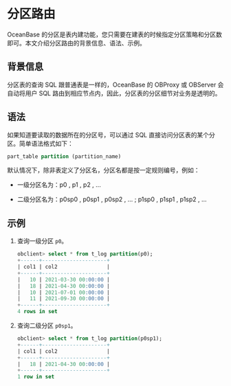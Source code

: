 # 分区路由

OceanBase 的分区是表内建功能，您只需要在建表的时候指定分区策略和分区数即可。本文介绍分区路由的背景信息、语法、示例。

## 背景信息

分区表的查询 SQL 跟普通表是一样的，OceanBase 的 OBProxy 或 OBServer 会自动将用户 SQL 路由到相应节点内，因此，分区表的分区细节对业务是透明的。

## 语法

如果知道要读取的数据所在的分区号，可以通过 SQL 直接访问分区表的某个分区。简单语法格式如下：

```sql
part_table partition (partition_name)
```

默认情况下，除非表定义了分区名，分区名都是按一定规则编号，例如：

* 一级分区名为：p0 , p1 , p2 , ...

* 二级分区名为：p0sp0 , p0sp1 , p0sp2 , ... ; p1sp0 , p1sp1 , p1sp2 , ...

## 示例

1. 查询一级分区 `p0`。

   ```sql
   obclient> select * from t_log partition(p0);
   +------+---------------------+
   | col1 | col2                |
   +------+---------------------+
   |   10 | 2021-03-30 00:00:00 |
   |   18 | 2021-04-30 00:00:00 |
   |   10 | 2021-07-01 00:00:00 |
   |   11 | 2021-09-30 00:00:00 |
   +------+---------------------+
   4 rows in set
   ```

2. 查询二级分区 `p0sp1`。

   ```sql
   obclient> select * from t_log partition(p0sp1);
   +------+---------------------+
   | col1 | col2                |
   +------+---------------------+
   |   18 | 2021-04-30 00:00:00 |
   +------+---------------------+
   1 row in set
   ```
